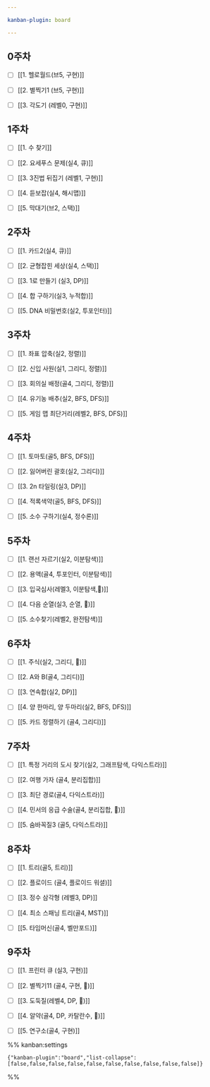 ```yaml
---

kanban-plugin: board

---
```


## 0주차

- [ ] [[1. 헬로월드(브5, 구현)]]
- [ ] [[2. 별찍기1 (브5, 구현)]]
- [ ] [[3. 각도기 (레벨0, 구현)]]


## 1주차

- [ ] [[1. 수 찾기]]
- [ ] [[2. 요세푸스 문제(실4, 큐)]]
- [ ] [[3. 3진법 뒤집기 (레벨1, 구현)]]
- [ ] [[4. 듣보잡(실4, 해시맵)]]
- [ ] [[5. 막대기(브2, 스택)]]


## 2주차

- [ ] [[1. 카드2(실4, 큐)]]
- [ ] [[2. 균형잡힌 세상(실4, 스택)]]
- [ ] [[3. 1로 만들기 (실3, DP)]]
- [ ] [[4. 합 구하기(실3, 누적합)]]
- [ ] [[5. DNA 비밀번호(실2, 투포인터)]]


## 3주차

- [ ] [[1. 좌표 압축(실2, 정렬)]]
- [ ] [[2. 신입 사원(실1, 그리디, 정렬)]]
- [ ] [[3. 회의실 배정(골4, 그리디, 정렬)]]
- [ ] [[4. 유기농 배추(실2, BFS, DFS)]]
- [ ] [[5. 게임 맵 최단거리(레벨2, BFS, DFS)]]


## 4주차

- [ ] [[1. 토마토(골5, BFS, DFS)]]
- [ ] [[2. 잃어버린 괄호(실2, 그리디)]]
- [ ] [[3. 2n 타일링(실3, DP)]]
- [ ] [[4. 적록색약(골5, BFS, DFS)]]
- [ ] [[5. 소수 구하기(실4, 정수론)]]


## 5주차

- [ ] [[1. 랜선 자르기(실2, 이분탐색)]]
- [ ] [[2. 용액(골4, 투포인터, 이분탐색)]]
- [ ] [[3. 입국심사(레멜3, 이분탐색,💩)]]
- [ ] [[4. 다음 순열(실3, 순열, 💩)]]
- [ ] [[5. 소수찾기(레벨2, 완전탐색)]]


## 6주차

- [ ] [[1. 주식(실2, 그리디, 💩)]]
- [ ] [[2. A와 B(골4, 그리디)]]
- [ ] [[3. 연속합(실2, DP)]]
- [ ] [[4. 양 한마리, 양 두마리(실2, BFS, DFS)]]
- [ ] [[5. 카드 정렬하기 (골4, 그리디)]]


## 7주차

- [ ] [[1. 특정 거리의 도시 찾기(실2, 그래프탐색, 다익스트라)]]
- [ ] [[2. 여행 가자 (골4, 분리집합)]]
- [ ] [[3. 최단 경로(골4, 다익스트라)]]
- [ ] [[4. 민서의 응급 수술(골4, 분리집합, 💩)]]
- [ ] [[5. 숨바꼭질3 (골5, 다익스트라)]]


## 8주차

- [ ] [[1. 트리(골5, 트리)]]
- [ ] [[2. 플로이드 (골4, 플로이드 워셜)]]
- [ ] [[3. 정수 삼각형 (레벨3, DP)]]
- [ ] [[4. 최소 스패닝 트리(골4, MST)]]
- [ ] [[5. 타임머신(골4, 벨만포드)]]


## 9주차

- [ ] [[1. 프린터 큐 (실3, 구현)]]
- [ ] [[2. 별찍기11 (골4, 구현, 💩)]]
- [ ] [[3. 도둑질(레벨4, DP, 💩)]]
- [ ] [[4. 알약(골4, DP, 카탈란수, 💩)]]
- [ ] [[5. 연구소(골4, 구현)]]




%% kanban:settings
```
{"kanban-plugin":"board","list-collapse":[false,false,false,false,false,false,false,false,false,false]}
```
%%